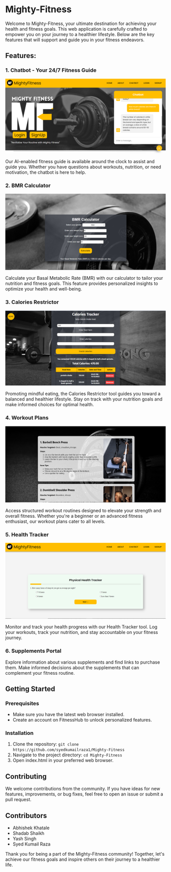 # Mighty-Fitness

Welcome to Mighty-Fitness, your ultimate destination for achieving your health and fitness goals. This web application is carefully crafted to empower you on your journey to a healthier lifestyle. Below are the key features that will support and guide you in your fitness endeavors.

## Features:

### 1. Chatbot - Your 24/7 Fitness Guide

![Chatbot](chatbot.png)

Our AI-enabled fitness guide is available around the clock to assist and guide you. Whether you have questions about workouts, nutrition, or need motivation, the chatbot is here to help.

### 2. BMR Calculator

![BMR Calculator](bmr.png)

Calculate your Basal Metabolic Rate (BMR) with our calculator to tailor your nutrition and fitness goals. This feature provides personalized insights to optimize your health and well-being.

### 3. Calories Restrictor

![Calories Restrictor](calories_tracker.png)

Promoting mindful eating, the Calories Restrictor tool guides you toward a balanced and healthier lifestyle. Stay on track with your nutrition goals and make informed choices for optimal health.

### 4. Workout Plans

![Workout Plans](workout_track.png)

Access structured workout routines designed to elevate your strength and overall fitness. Whether you're a beginner or an advanced fitness enthusiast, our workout plans cater to all levels.

### 5. Health Tracker

![Health Tracker](health_tracker.png)

Monitor and track your health progress with our Health Tracker tool. Log your workouts, track your nutrition, and stay accountable on your fitness journey.

### 6. Supplements Portal

Explore information about various supplements and find links to purchase them. Make informed decisions about the supplements that can complement your fitness routine.

## Getting Started

### Prerequisites
- Make sure you have the latest web browser installed.
- Create an account on FitnessHub to unlock personalized features.

### Installation
1. Clone the repository: `git clone https://github.com/syedkumailraza1/Mighty-Fitness`
2. Navigate to the project directory: `cd Mighty-Fitness`
3. Open index.html in your preferred web browser.

## Contributing

We welcome contributions from the community. If you have ideas for new features, improvements, or bug fixes, feel free to open an issue or submit a pull request.

## Contributors
- Abhishek Khatale
- Shadab Shaikh
- Yash Singh
- Syed Kumail Raza

Thank you for being a part of the Mighty-Fitness community! Together, let's achieve our fitness goals and inspire others on their journey to a healthier life.
